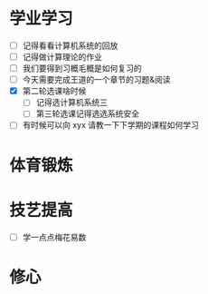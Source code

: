 # 学业学习

 - [ ] 记得看看计算机系统的回放
 - [ ] 记得做计算理论的作业
 - [ ] 我们要得到习概毛概是如何复习的
 - [ ] 今天需要完成王道的一个章节的习题&阅读
 - [x] 第二轮选课啥时候
	 - [ ] 记得选计算机系统三
	 - [ ] 第三轮选课记得选选系统安全
 - [ ] 有时候可以向 xyx 请教一下下学期的课程如何学习

# 体育锻炼

# 技艺提高

- [ ] 学一点点梅花易数

# 修心

